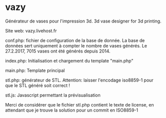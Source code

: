 # vazy
Générateur de vases pour l'impression 3d. 3d vase designer for 3d printing.

Site web: vazy.livehost.fr

conf.php: fichier de configuration de la base de donnée. La base de données sert uniquement à compter le nombre de vases générés. Le 27.2.2017, 7015 vases ont été générés depuis 2014.

index.php: Initialisation et chargement du template "main.php"

main.php: Template principal

stl.php: générateur de STL. Attention: laisser l'encodage iso8859-1 pour que le STL généré soit correct !

stl.js: Javascript permettant la prévisualisation

Merci de considérer que le fichier stl.php contient le texte de license, en attendant que je trouve la solution pour un commit en ISO8859-1

